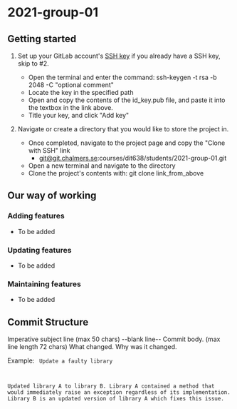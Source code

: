 # 2021-group-01

## Getting started
1. Set up your GitLab account's [SSH key](https://git.chalmers.se/profile/keys) if you already have a SSH key, skip to #2.
    - Open the terminal and enter the command: ssh-keygen -t rsa -b 2048 -C "optional comment"
    - Locate the key in the specified path
    - Open and copy the contents of the id_key.pub file, and paste it into the textbox in the link above.
    - Title your key, and click "Add key"

2. Navigate or create a directory that you would like to store the project in.
    - Once completed, navigate to the project page and copy the "Clone with SSH" link 
        - git@git.chalmers.se:courses/dit638/students/2021-group-01.git
    - Open a new terminal and navigate to the directory
    - Clone the project's contents with: git clone link_from_above

## Our way of working

### Adding features
- To be added
### Updating features
- To be added
### Maintaining features
- To be added

## Commit Structure
Imperative subject line (max 50 chars)
--blank line--
Commit body. (max line length 72 chars)
What changed.
Why was it changed.

Example:
<code>
Update a faulty library

Updated library A to library B.
Library A contained a method that would immediately raise an exception
regardless of its implementation. Library B is an updated version of
library A which fixes this issue.
</code>
